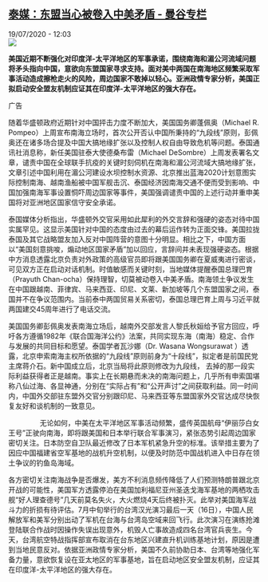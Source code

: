 <!--1595156126000-->
[泰媒：东盟当心被卷入中美矛盾 - 曼谷专栏](http://www.rfi.fr//cn/%E6%94%BF%E6%B2%BB/20200719-%E6%B3%B0%E5%AA%92-%E4%B8%9C%E7%9B%9F%E5%BD%93%E5%BF%83%E8%A2%AB%E5%8D%B7%E5%85%A5%E4%B8%AD%E7%BE%8E%E7%9F%9B%E7%9B%BE)
------

<div>19/07/2020 - 12:03</div><img src="https://s.rfi.fr/media/display/a0d260f6-c943-11ea-ae73-005056bf87d6/w:310/p:16x9/2020-07-13T000000Z_1641903397_RC2JSH91KJT1_RTRMADP_3_USA-CHINA-MARITIME.JPG"><p><strong>美国近期不断强化对印度洋-太平洋地区的军事承诺，围绕南海和湄公河流域问题将矛头指向中国，意欲向东盟国家寻求支持。面对美中两国在南海地区频繁采取军事活动造成擦枪走火的风险，周边国家不敢掉以轻心。亚洲政情专家分析，美国正拟启动安全盟友机制应证其在印度洋-太平洋地区的强大存在。</strong></p><div class="t-content__body u-clearfix"><div class="m-interstitial"><div class="m-interstitial__ad"><divclass="m-block-ad "data-tms-ad-type="box"data-tms-ad-status="idle"data-tms-ad-pos="1"><div class="m-block-ad__label">广告</div><div class="m-block-ad__content"></div></div></div></div><p>随着华盛顿政府近期针对中国抨击力度不断加大，美国国务卿蓬佩奥（Michael R. Pompeo）上周宣布南海立场时，首次公开否认中国所秉持的“九段线”原则，彭佩奥还在诸多场合提及中国大搞地缘扩张以及控制人权自由导致危机等问题。泰国通讯社消息称，新任美国驻泰大使德桑布雷（Michael DeSombre）上周发表署名文章，谴责中国在全球联手抗疫的关键时刻伺机在南海和湄公河流域大搞地缘扩张，文章引述中国利用在湄公河建设水坝控制水资源、北京推出蓝海2020计划意图实际控制南海、越南渔船被中国军舰击沉、泰国经济因南海交通不便而受到影响、中国加强南海军事设置恫吓周边国家等事件，美国强调谴责中国的上述行动并重申美国将对亚洲地区国家信守安全承诺。</p><p>泰国媒体分析指出，华盛顿外交官采用如此犀利的外交言辞和强硬的姿态对待中国实属罕见。这显示美国针对中国的态度由过去的幕后运作转为正面交锋。美国拉拢泰国及其它战略盟友加入反对中国阵营的意图十分明显。相比之下，中国方面以“美国刻意挑唆，煽动地区国家矛盾”加以回应，言辞间并未表现强硬姿态。根据中方消息透露北京负责对外政策的高级官员即将跟美国国务卿在夏威夷进行密谈，可见双方正在启动对话机制。时值敏感而关键时刻，当地媒体提醒泰国总理巴育（Prayuth Chan-ocha）保持理智，切莫被动卷入中美矛盾。南海领土争议发生在中国跟越南、菲律宾、马来西亚、印尼、文莱、新加坡等几个东盟国家之间，泰国并不在争议范围内。当前泰中两国贸易关系密切，泰国总理巴育上周与习近平就两国建交45周年进行了电话交流。</p><p>美国国务卿彭佩奥发表南海立场后，越南外交部发言人黎氏秋姮给予官方回应，呼吁各方遵循1982年《联合国海洋公约》法案，共同实现东海（南海）稳定、合作与发展的共同目标和愿望。泰国学者瓦沙娜（Dr. Wasana Wongsurawat ）透露，北京申索南海主权所依据的“九段线”原则前身为“十段线”，拟定者是前国民党主席蒋介石。新中国成立后，北京当局将此原则修改为九段线， 去掉的那一段实际利益获得者正是越南。事实上在长期悬而未决的南海问题上，几乎所有申索国堪称八仙过海、各显神通，分别在“实际占有”和“公开声讨”之间获取利益。同一时间内，中国外交部驻东盟外交官分别跟印尼、马来西亚等东盟国家外交官达成尽快恢复友好和谈机制的一致意见。</p><p>                无论如何，中美在太平洋地区军事活动频繁，盛传英国航母“伊丽莎白女王号”正驶向南海，即将跟美国和日本举行联合军事演习，紧张态势引起周边国家密切关注。日本防空自卫队最近修改了日本军机紧急升空的标准。该举措主要为了因应中国福建省空军基地的战机升空机制，以便及时防范中国战机进入中日存在领土争议的钓鱼岛海域。</p><p>各方密切关注南海战争是否爆发，美方不利消息频传降低了人们预测特朗普跟北京开战的可能性，美国军方透露停泊在美国加利福尼亚州圣迭戈海军基地的两栖攻击舰“好人理查德号”几天前莫名失火，大火燃烧4天后终被扑灭。此举对美国海军战斗力的折损有待评估。7月中旬举行的台湾汉光演习最后一天（16日），中国人民解放军和美军分别出动了军机在台海与台湾岛空域来回飞行。此次演习在演练抢滩登陆联合作战时因操作失误出现意外，机毁人亡事故造成四名台湾官兵丧生。今天，台湾航空特战指挥部宣布取消在台东地区兴建直升机训练基地计划，原因是遭到当地民意反对。依据亚洲政情专家分析，美国不久前协助日本、台湾等地强化军备力量，意欲恢复设在亚太地区的军事基地，旨在启动地区安全盟友机制，应证其在印度洋-太平洋地区的强大存在。</p><p> </p><div class="o-self-promo o-self-promo--nl o-self-promo--hidden" data-selfpromo-newsletter></div><div class="o-self-promo o-self-promo--app o-self-promo--hidden" data-selfpromo-app></div></div>
